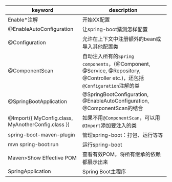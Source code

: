 keyword | description
--------|-----------
Enable*注解 | 开始XX配置
@EnableAutoConfiguration | 让spring-boot猜测怎样配置
@Configuration | 允许在上下文中注册额外的bean或导入其他配置类
@ComponentScan | 自动注入所有的`Spring components`，(@Component, @Service, @Repository, @Controller etc.)，还包括`@Configuration`注解的类
@SpringBootApplication | @SpringBootConfiguration, @EnableAutoConfiguration, @ComponentScan的结合
@Import({ MyConfig.class, MyAnotherConfig.class }) | 如果不用`@ComponentScan`，可以用`@Import`添加要注入的类
spring-boot-maven-plugin | 管理spring-boot：打包、运行等等
mvn spring-boot:run | 运行spring-boot
Maven>Show Effective POM | 查看有效POM，将所有继承的依赖都展示出来
SpringApplication | Spring Boot主程序
